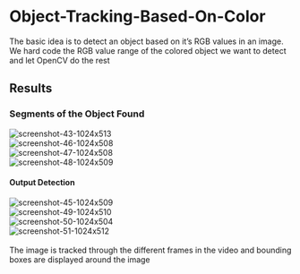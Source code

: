 # Object-Tracking-Based-On-Color
The basic idea is to detect an object based on it’s RGB values in an image. We hard code the RGB value range of the colored object we want to detect and let OpenCV do the rest
## Results
### Segments of the Object Found
![screenshot-43-1024x513](https://user-images.githubusercontent.com/41950483/46688799-4bc88700-cbcc-11e8-9a95-d3260050172b.png)<br />
![screenshot-46-1024x508](https://user-images.githubusercontent.com/41950483/46688845-64d13800-cbcc-11e8-8868-77621a70ff65.png)<br />
![screenshot-47-1024x508](https://user-images.githubusercontent.com/41950483/46688882-7e727f80-cbcc-11e8-8570-28e5276a9188.png)<br />
![screenshot-48-1024x509](https://user-images.githubusercontent.com/41950483/46688906-8e8a5f00-cbcc-11e8-8459-74df9e5484ea.png)<br />
#### Output Detection
![screenshot-45-1024x509](https://user-images.githubusercontent.com/41950483/46688977-bd083a00-cbcc-11e8-8898-9139002d7190.png)<br />
![screenshot-49-1024x510](https://user-images.githubusercontent.com/41950483/46688981-be396700-cbcc-11e8-8bb3-5a8523fe32c6.png)<br />
![screenshot-50-1024x504](https://user-images.githubusercontent.com/41950483/46688986-c0032a80-cbcc-11e8-96fc-25f8255052b0.png)<br />
![screenshot-51-1024x512](https://user-images.githubusercontent.com/41950483/46688990-c09bc100-cbcc-11e8-84f8-65c496906c28.png)<br />
<br />
The image is tracked through the different frames in the video and bounding boxes are displayed around the image
